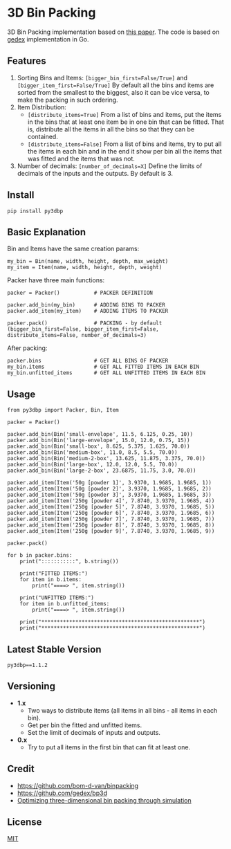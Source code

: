 3D Bin Packing
====

3D Bin Packing implementation based on [this paper](erick_dube_507-034.pdf). The code is based on [gedex](https://github.com/gedex/bp3d) implementation in Go.

## Features
1. Sorting Bins and Items:
    ```[bigger_bin_first=False/True]``` and ```[bigger_item_first=False/True]``` By default all the bins and items are sorted from the smallest to the biggest, also it can be vice versa, to make the packing in such ordering.
2. Item Distribution:
    - ```[distribute_items=True]``` From a list of bins and items, put the items in the bins that at least one item be in one bin that can be fitted. That is, distribute all the items in all the bins so that they can be contained.
    - ```[distribute_items=False]``` From a list of bins and items, try to put all the items in each bin and in the end it show per bin all the items that was fitted and the items that was not.
3. Number of decimals:
    ```[number_of_decimals=X]``` Define the limits of decimals of the inputs and the outputs. By default is 3.

## Install

```
pip install py3dbp
```

## Basic Explanation

Bin and Items have the same creation params:
```
my_bin = Bin(name, width, height, depth, max_weight)
my_item = Item(name, width, height, depth, weight)
```
Packer have three main functions:
```
packer = Packer()           # PACKER DEFINITION

packer.add_bin(my_bin)      # ADDING BINS TO PACKER
packer.add_item(my_item)    # ADDING ITEMS TO PACKER

packer.pack()               # PACKING - by default (bigger_bin_first=False, bigger_item_first=False, distribute_items=False, number_of_decimals=3)
```

After packing:
```
packer.bins                 # GET ALL BINS OF PACKER
my_bin.items                # GET ALL FITTED ITEMS IN EACH BIN
my_bin.unfitted_items       # GET ALL UNFITTED ITEMS IN EACH BIN
```


## Usage

```
from py3dbp import Packer, Bin, Item

packer = Packer()

packer.add_bin(Bin('small-envelope', 11.5, 6.125, 0.25, 10))
packer.add_bin(Bin('large-envelope', 15.0, 12.0, 0.75, 15))
packer.add_bin(Bin('small-box', 8.625, 5.375, 1.625, 70.0))
packer.add_bin(Bin('medium-box', 11.0, 8.5, 5.5, 70.0))
packer.add_bin(Bin('medium-2-box', 13.625, 11.875, 3.375, 70.0))
packer.add_bin(Bin('large-box', 12.0, 12.0, 5.5, 70.0))
packer.add_bin(Bin('large-2-box', 23.6875, 11.75, 3.0, 70.0))

packer.add_item(Item('50g [powder 1]', 3.9370, 1.9685, 1.9685, 1))
packer.add_item(Item('50g [powder 2]', 3.9370, 1.9685, 1.9685, 2))
packer.add_item(Item('50g [powder 3]', 3.9370, 1.9685, 1.9685, 3))
packer.add_item(Item('250g [powder 4]', 7.8740, 3.9370, 1.9685, 4))
packer.add_item(Item('250g [powder 5]', 7.8740, 3.9370, 1.9685, 5))
packer.add_item(Item('250g [powder 6]', 7.8740, 3.9370, 1.9685, 6))
packer.add_item(Item('250g [powder 7]', 7.8740, 3.9370, 1.9685, 7))
packer.add_item(Item('250g [powder 8]', 7.8740, 3.9370, 1.9685, 8))
packer.add_item(Item('250g [powder 9]', 7.8740, 3.9370, 1.9685, 9))

packer.pack()

for b in packer.bins:
    print(":::::::::::", b.string())

    print("FITTED ITEMS:")
    for item in b.items:
        print("====> ", item.string())

    print("UNFITTED ITEMS:")
    for item in b.unfitted_items:
        print("====> ", item.string())

    print("***************************************************")
    print("***************************************************")

```

## Latest Stable Version
    py3dbp==1.1.2

## Versioning
- **1.x**
    - Two ways to distribute items (all items in all bins - all items in each bin).
    - Get per bin the fitted and unfitted items.
    - Set the limit of decimals of inputs and outputs.
- **0.x**
    - Try to put all items in the first bin that can fit at least one.

## Credit

* https://github.com/bom-d-van/binpacking
* https://github.com/gedex/bp3d
* [Optimizing three-dimensional bin packing through simulation](erick_dube_507-034.pdf)

## License

[MIT](./LICENSE)
